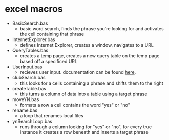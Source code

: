 # excel macros


* BasicSearch.bas
  * basic word search, finds the phrase you're looking for and activates the cell containing that phrase
* InternetExplorer.bas
  * defines Internet Explorer, creates a window, navigates to a URL
* QueryTables.bas
  * creates a temp page, creates a new query table on the temp page based off a specificed URL
* UserInput.bas
  * recieves user input. documentation can be found <a href="https://msdn.microsoft.com/en-us/vba/excel-vba/articles/application-inputbox-method-excel">here</a>.
* clubSearch.bas
  * this looks for a cells containing a phrase and shifts them to the right
* createTable.bas
  * this turns a column of data  into a table using a target phrase
* moveYN.bas
  * formats a row a cell contains the word "yes" or "no"
* rename.bas
  * a loop that renames local files
* ynSearchLoop.bas
  * runs through a column looking for "yes" or "no", for every true instance it creates a row beneath and inserts a target phrase
